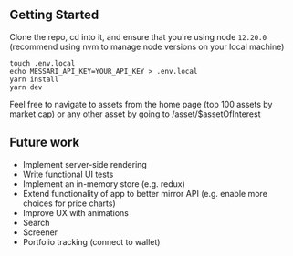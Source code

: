 ## Getting Started

Clone the repo, cd into it, and ensure that you're using node `12.20.0` (recommend using nvm to manage node versions on your local machine)

```
touch .env.local
echo MESSARI_API_KEY=YOUR_API_KEY > .env.local
yarn install
yarn dev
```

Feel free to navigate to assets from the home page (top 100 assets by market cap) or any other asset by going to /asset/$assetOfInterest

## Future work
- Implement server-side rendering
- Write functional UI tests
- Implement an in-memory store (e.g. redux)
- Extend functionality of app to better mirror API (e.g. enable more choices for price charts)
- Improve UX with animations
- Search
- Screener
- Portfolio tracking (connect to wallet)


